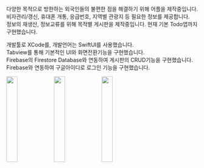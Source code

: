 다양한 목적으로 방한하는 외국인들의 불편한 점을 해결하기 위해 어플을 제작중입니다.   
비자관리/갱신, 휴대폰 개통, 응급번호, 지역별 관광지 등 필요한 정보를 제공합니다.   
정보의 재생산, 정보교류를 위해 목적별 게시판을 제작중입니다. 현재 기본 Todo앱까지 구현했습니다. 


개발툴로 XCode를, 개발언어는 SwiftUI를 사용했습니다.   
Tabview를 통해 기본적인 UI와 화면전환기능을 구현했습니다.   
Firebase의 Firestore Database와 연동하여 게시판의 CRUD기능을 구현했습니다.   
Firebase와 연동하여 구글아이디로 로그인 기능을 구현했습니다.   

<img src = "https://user-images.githubusercontent.com/68366920/125320963-31242d80-e377-11eb-84cc-41b569b679ee.png" width="24%" height="24%">   <img src = "https://user-images.githubusercontent.com/68366920/125320966-32555a80-e377-11eb-937a-4300c094f485.png" width="24%" height="24%"> <img src = "https://user-images.githubusercontent.com/68366920/125320976-33868780-e377-11eb-9806-eb32c5cb630d.png" width="24%" height="24%">
